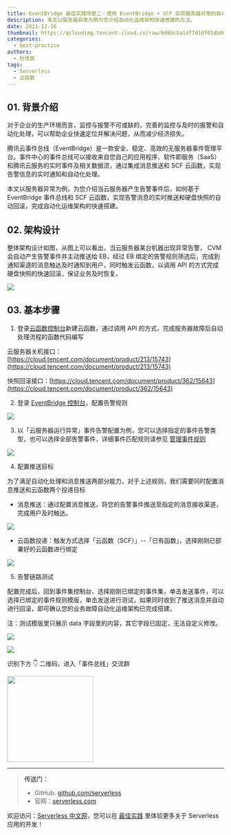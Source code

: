 ```yaml
---
title: EventBridge 最佳实践场景二：使用 EventBridge + SCF 实现服务器异常的自动回滚
description: 本文以服务器异常为例为您介绍自动化运维架构快速搭建的方法。
date: 2021-12-16
thumbnail: https://qcloudimg.tencent-cloud.cn/raw/6d6bcba1df7d10f01db0674358f0267d.jpg
categories:
  - best-practice
authors:
  - 杜佳辰
tags:
  - Serverless
  - 云函数
---
```




## 01. 背景介绍

对于企业的生产环境而言，监控与报警不可或缺的，完善的监控与及时的报警和自动化处理，可以帮助企业快速定位并解决问题，从而减少经济损失。

腾讯云事件总线（EventBridge）是一款安全、稳定、高效的无服务器事件管理平台。事件中心的事件总线可以接收来自您自己的应用程序、软件即服务（SaaS）和腾讯云服务的实时事件及相关数据流，通过集成消息推送和 SCF 云函数，实现告警信息的实时通知和自动化处理。

本文以服务器异常为例，为您介绍当云服务器产生告警事件后，如何基于 EventBridge 事件总线和 SCF 云函数，实现告警消息的实时推送和硬盘快照的自动回滚，完成自动化运维架构的快速搭建。



## 02. 架构设计

整体架构设计如图，从图上可以看出，当云服务器某台机器出现异常告警， CVM 会自动产生告警事件并主动推送给 EB，经过 EB 绑定的告警规则筛选后，完成到通知渠道的消息触达及时通知到用户，同时触发云函数，以调用 API 的方式完成硬盘快照的快速回滚，保证业务及时恢复。

![](https://docimg4.docs.qq.com/image/RFCd9jj-Em7vt3e5SIOtwA.png?w=1280&h=526.9541029207231)

## 03. 基本步骤

1. 登录[云函数控制台](https://console.cloud.tencent.com/scf/list)新建云函数，通过调用 API 的方式，完成服务器故障后自动处理流程的函数代码编写

云服务器关机接口：[https://cloud.tencent.com/document/product/213/15743](https://cloud.tencent.com/document/product/213/15743)

快照回滚接口：[https://cloud.tencent.com/document/product/362/15643](https://cloud.tencent.com/document/product/362/15643)

2. 登录 [EventBridge 控制台](https://console.cloud.tencent.com/eb)，配置告警规则

![](https://docimg4.docs.qq.com/image/ywr6eYkK3QKT9DQhU74MCA.png?w=1280&h=388.3835616438356)

3. 以「云服务器运行异常」事件告警配置为例，您可以选择指定的事件告警类型，也可以选择全部告警事件，详细事件匹配规则请参见 [管理事件规则](https://cloud.tencent.com/document/product/1359/56084)

![](https://docimg1.docs.qq.com/image/ZyAavgyBsB5VAG3Q0aDPkA.png?w=1280&h=767.2976680384087)

4. 配置推送目标

为了满足自动化处理和消息推送两部分能力，对于上述规则，我们需要同时配置消息推送和云函数两个投递目标

- 消息推送：通过配置消息推送，将您的告警事件推送至指定的消息接收渠道，完成用户及时触达。

![](https://docimg9.docs.qq.com/image/yg7MTSTIlNUMg-Em4hI1Rw.png?w=1202&h=556)

- 云函数投递：触发方式选择「云函数（SCF）」--「已有函数」，选择刚刚已部署好的云函数进行绑定

![](https://docimg6.docs.qq.com/image/ECG6Be4HFGdXqRHVQquWGA.png?w=1216&h=894)

5. 告警链路测试

配置完成后，回到事件集控制台，选择刚刚已绑定的事件集，单击发送事件，可以选择已绑定的事件规则模版，单击发送进行测试，如果同时收到了推送消息并自动进行回滚，即可确认您的业务故障自动化运维架构已完成搭建。

注：测试模版里只展示 data 字段里的内容，其它字段已固定，无法自定义修改。

![](https://docimg5.docs.qq.com/image/a63b9-GJAMZtmv6gkPLi5Q.png?w=1280&h=405.8124174372523)

![](https://docimg10.docs.qq.com/image/7f4u4wAot7j0-0zLge3-4A.png?w=1280&h=694.4329896907217)





识别下方 👇 二维码，进入「事件总线」交流群

<img src="https://qcloudimg.tencent-cloud.cn/raw/dd4f0a2cc7a171efe8d89aae9b55a600.png" width="200"/>



------



> **传送门：**
>
> - GitHub: [github.com/serverless](https://github.com/serverless/serverless/blob/master/README_CN.md)
> - 官网：[serverless.com](https://serverless.com/)

欢迎访问：[Serverless 中文网](https://serverlesscloud.cn/)，您可以在 [最佳实践](https://serverlesscloud.cn/best-practice) 里体验更多关于 Serverless 应用的开发！
